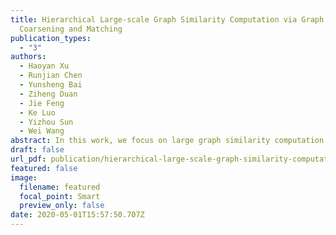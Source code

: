 ```yaml
---
title: Hierarchical Large-scale Graph Similarity Computation via Graph
  Coarsening and Matching
publication_types:
  - "3"
authors:
  - Haoyan Xu
  - Runjian Chen
  - Yunsheng Bai
  - Ziheng Duan
  - Jie Feng
  - Ke Luo
  - Yizhou Sun
  - Wei Wang
abstract: In this work, we focus on large graph similarity computation problem and propose a novel "embedding-coarsening-matching" learning framework, which outperforms state-of-the-art methods in this task and has significant improvement in time efficiency. Graph similarity computation for metrics such as Graph Edit Distance (GED) is typically NP-hard, and existing heuristics-based algorithms usually achieves a unsatisfactory trade-off between accuracy and efficiency. Recently the development of deep learning techniques provides a promising solution for this problem by a data-driven approach which trains a network to encode graphs to their own feature vectors and computes similarity based on feature vectors. These deep-learning methods can be classified to two categories, embedding models and matching models. Embedding models such as GCN-Mean and GCN-Max, which directly map graphs to respective feature vectors, run faster but the performance is usually poor due to the lack of interactions across graphs. Matching models such as GMN, whose encoding process involves interaction across the two graphs, are more accurate but interaction between whole graphs brings a significant increase in time consumption (at least quadratic time complexity over number of nodes). Inspired by large biological molecular identification where the whole molecular is first mapped to functional groups and then identified based on these functional groups, our "embedding-coarsening-matching" learning framework first embeds and coarsens large graphs to coarsened graphs with denser local topology and then matching mechanism is deployed on the coarsened graphs for the final similarity scores. Detailed experiments have been conducted and the results demonstrate the efficiency and effectiveness of our proposed framework.
draft: false
url_pdf: publication/hierarchical-large-scale-graph-similarity-computation-via-graph-coarsening-and-matching/2005.07115.pdf
featured: false
image:
  filename: featured
  focal_point: Smart
  preview_only: false
date: 2020-05-01T15:57:50.707Z
---
```

